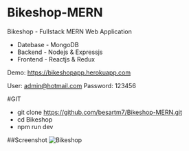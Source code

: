 # Bikeshop-MERN
Bikeshop - Fullstack MERN Web Application

* Datebase - MongoDB
* Backend - Nodejs & Expressjs
* Frontend - Reactjs & Redux


Demo: https://bikeshopapp.herokuapp.com

User: admin@hotmail.com
Password: 123456

#GIT
* git clone https://github.com/besartm7/Bikeshop-MERN.git
* cd Bikeshop
* npm run dev

##Screenshot
![Bikeshop](https://i.pinimg.com/originals/0d/70/2b/0d702bd20dd9110b9a0741b3d1faaa2d.png "BikeShop")
